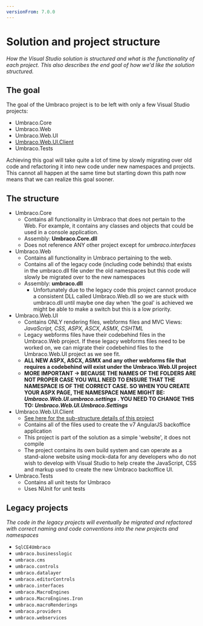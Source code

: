 ```yaml
---
versionFrom: 7.0.0
---
```


# Solution and project structure

_How the Visual Studio solution is structured and what is the functionality of each project. This also describes the end goal of how we'd like the solution structured._

## The goal
The goal of the Umbraco project is to be left with only a few Visual Studio projects:

* Umbraco.Core
* Umbraco.Web
* Umbraco.Web.UI
* [Umbraco.Web.UI.Client](umbraco-web.ui-client.md)
* Umbraco.Tests

Achieving this goal will take quite a lot of time by slowly migrating over old code and refactoring it into new code under new namespaces and projects. This cannot all happen at the same time but starting down this path now means that we can realize this goal sooner.

## The structure

* Umbraco.Core
	* Contains all functionality in Umbraco that does not pertain to the Web. For example, it contains any classes and objects that could be used in a console application.
	* Assembly: **Umbraco.Core.dll**
	* Does not reference ANY other project except for *umbraco.interfaces*
* Umbraco.Web
	* Contains all functionality in Umbraco pertaining to the web.
	* Contains all of the legacy code (including code behinds) that exists in the umbraco.dll file under the old namespaces but this code will slowly be migrated over to the new namespaces
	* Assembly:  **umbraco.dll**
		* Unfortunately due to the legacy code this project cannot produce a consistent DLL called Umbraco.Web.dll so we are stuck with umbraco.dll until maybe one day when 'the goal' is achieved we might be able to make a switch but this is a low priority.
* Umbraco.Web.UI
	* Contains ONLY rendering files, webforms files and MVC Views: *JavaScript, CSS, ASPX, ASCX, ASMX, CSHTML*
	* Legacy webforms files have their codebehind files in the Umbraco.Web project. If these legacy webforms files need to be worked on, we can migrate their codebehind files to the Umbraco.Web.UI project as we see fit.
	* **ALL NEW ASPX, ASCX, ASMX and any other webforms file that requires a codebehind will exist under the Umbraco.Web.UI project**
	* **MORE IMPORTANT -> BECAUSE THE NAMES OF THE FOLDERS ARE NOT PROPER CASE YOU WILL NEED TO ENSURE THAT THE NAMESPACE IS OF THE CORRECT CASE. SO WHEN YOU CREATE YOUR ASPX PAGE, THE NAMESPACE NAME MIGHT BE: *Umbraco.Web.UI.umbraco.settings* . YOU NEED TO CHANGE THIS TO: *Umbraco.Web.UI.Umbraco.Settings***
* Umbraco.Web.UI.Client
	* [See here for the sub-structure details of this project](umbraco-web.ui-client.md) 
	* Contains all of the files used to create the v7 AngularJS backoffice application
	* This project is part of the solution as a simple 'website', it does not compile
	* The project contains its own build system and can operate as a stand-alone website using mock-data for any developers who do not wish to develop with Visual Studio to help create the JavaScript, CSS and markup used to create the new Umbraco backoffice UI. 
* Umbraco.Tests
	* Contains all unit tests for Umbraco
	* Uses NUnit for unit tests

## Legacy projects

_The code in the legacy projects will eventually be migrated and refactored with correct naming and code conventions into the new projects and namespaces_

* `SqlCE4Umbraco`
* `umbraco.businesslogic`
* `umbraco.cms`
* `umbraco.controls`
* `umbraco.datalayer`
* `umbraco.editorControls`
* `umbraco.interfaces`
* `umbraco.MacroEngines`
* `umbraco.MacroEngines.Iron`
* `umbraco.macroRenderings`
* `umbraco.providers`
* `umbraco.webservices`
